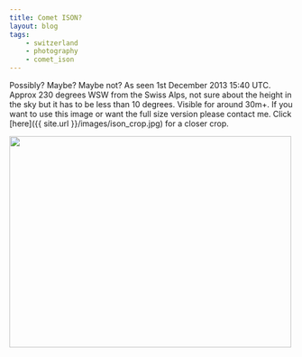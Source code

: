 ```yaml
---
title: Comet ISON?
layout: blog
tags:
    - switzerland
    - photography
    - comet_ison
---
```

Possibly? Maybe? Maybe not? As seen 1st December 2013 15:40 UTC. Approx 230 degrees WSW from the Swiss Alps, not sure about the height in the sky but it has to be less than 10 degrees. Visible for around 30m+. If you want to use this image or want the full size version please contact me. Click [here]({{ site.url }}/images/ison_crop.jpg) for a closer crop.

<img src="{{ site.utl }}/images/ison_1000.jpg" width="500px" height="375px" />
